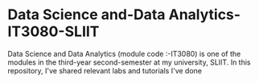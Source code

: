 # Data Science and-Data Analytics-IT3080-SLIIT
Data Science and Data Analytics (module code :-IT3080)  is one of the modules in the third-year second-semester at my university, SLIIT. In this repository, I've shared relevant labs and tutorials I've done
